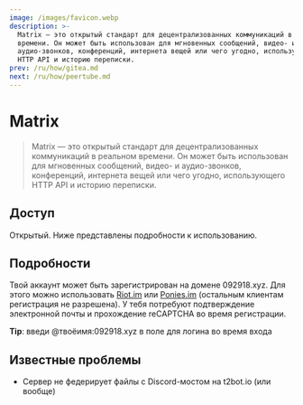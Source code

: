 ```yaml
---
image: /images/favicon.webp
description: >-
  Matrix — это открытый стандарт для децентрализованных коммуникаций в реальном
  времени. Он может быть использован для мгновенных сообщений, видео- и
  аудио-звонков, конференций, интернета вещей или чего угодно, использующего
  HTTP API и историю переписки.
prev: /ru/how/gitea.md
next: /ru/how/peertube.md
---
```


# Matrix

> Matrix — это открытый стандарт для децентрализованных коммуникаций в реальном времени. Он может быть использован для мгновенных сообщений, видео- и аудио-звонков, конференций, интернета вещей или чего угодно, использующего HTTP API и историю переписки.

## Доступ

Открытый. Ниже представлены подробности к использованию.

## Подробности

Твой аккаунт может быть зарегистрирован на домене 092918.xyz. Для этого можно использовать [Riot.im](https://riot.im/develop) или [Ponies.im](https://ponies.im/_matrix/client/develop) (остальным клиентам регистрация не разрешена). У тебя потребуют подтверждение электронной почты и прохождение reCAPTCHA во время регистрации.

**Tip**: введи @твоёимя:092918.xyz в поле для логина во время входа

## Известные проблемы

- Сервер не федерирует файлы с Discord-мостом на t2bot.io (или вообще)
